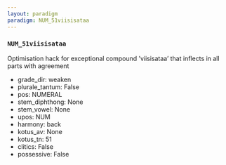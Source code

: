 ```yaml
---
layout: paradigm
paradigm: NUM_51viisisataa
---
```

### ` NUM_51viisisataa `

Optimisation hack for exceptional compound ’viisisataa’ that inflects in all parts with agreement
* grade_dir: weaken
* plurale_tantum: False
* pos: NUMERAL
* stem_diphthong: None
* stem_vowel: None
* upos: NUM
* harmony: back
* kotus_av: None
* kotus_tn: 51
* clitics: False
* possessive: False

